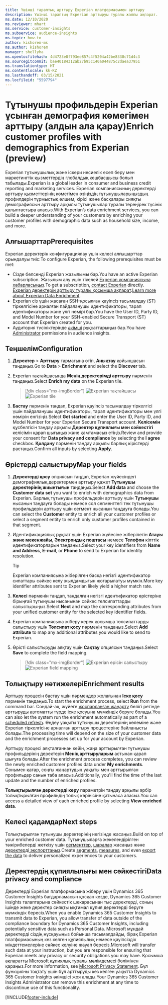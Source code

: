 ```yaml
---
title: Үшінші тараптың арттыру Experian платформасымен арттыру
description: Үшінші тараптың Experian арттыруы туралы жалпы ақпарат.
ms.date: 12/10/2020
ms.reviewer: mhart
ms.service: customer-insights
ms.subservice: audience-insights
ms.topic: how-to
author: kishorem-ms
ms.author: kishorem
manager: shellyha
ms.openlocfilehash: 4d4723e8f793ee857c4f5204a42be8338c71d4c3
ms.sourcegitcommit: bae40184312ab27b95c140a044875c2daea37951
ms.translationtype: HT
ms.contentlocale: kk-KZ
ms.lasthandoff: 03/15/2021
ms.locfileid: "5597794"
---
```

# <a name="enrich-customer-profiles-with-demographics-from-experian-preview"></a><span data-ttu-id="4344e-103">Тұтынушы профильдерін Experian ұсынған демография көмегімен арттыру (алдын ала қарау)</span><span class="sxs-lookup"><span data-stu-id="4344e-103">Enrich customer profiles with demographics from Experian (preview)</span></span>

<span data-ttu-id="4344e-104">Experian тұтынушылық және іскери несиелік есеп беру мен маркетингтік қызметтердің глобалдық көшбасшысы болып табылады.</span><span class="sxs-lookup"><span data-stu-id="4344e-104">Experian is a global leader in consumer and business credit reporting and marketing services.</span></span> <span data-ttu-id="4344e-105">Experian компаниясының деректерді арттыру қызметтерінің көмегімен өзіңіздің тұтынушыларыңыздың профилдерін тұрмыстық өлшем, кірісі және басқалары сияқты демографиясын арттыру арқылы тұтынушылар туралы тереңірек түсінік қалыптастыра аласыз.</span><span class="sxs-lookup"><span data-stu-id="4344e-105">With Experian’s data enrichment services, you can build a deeper understanding of your customers by enriching your customer profiles with demographic data such as household size, income, and more.</span></span>

## <a name="prerequisites"></a><span data-ttu-id="4344e-106">Алғышарттар</span><span class="sxs-lookup"><span data-stu-id="4344e-106">Prerequisites</span></span>

<span data-ttu-id="4344e-107">Experian деректерін конфигурациялау үшін келесі алғышарттар орындалуы тиіс:</span><span class="sxs-lookup"><span data-stu-id="4344e-107">To configure Experian, the following prerequisites must be met:</span></span>

- <span data-ttu-id="4344e-108">Сізде белсенді Experian жазылымы бар.</span><span class="sxs-lookup"><span data-stu-id="4344e-108">You have an active Experian subscription.</span></span> <span data-ttu-id="4344e-109">Жазылым алу үшін тікелей [Experian компаниясына хабарласыңыз](https://www.experian.com/marketing-services/contact).</span><span class="sxs-lookup"><span data-stu-id="4344e-109">To get a subscription, [contact Experian](https://www.experian.com/marketing-services/contact) directly.</span></span> <span data-ttu-id="4344e-110">[Experian деректерін арттыру туралы қосымша ақпарат](https://www.experian.com/marketing-services/microsoft?cmpid=ems_web_mci_cdppage).</span><span class="sxs-lookup"><span data-stu-id="4344e-110">[Learn more about Experian Data Enrichment](https://www.experian.com/marketing-services/microsoft?cmpid=ems_web_mci_cdppage).</span></span>
- <span data-ttu-id="4344e-111">Experian сіз үшін жасаған SSH-қосылған қауіпсіз тасымалдау (ST) тіркелгісіне арналған пайдаланушы идентификаторы, тарап идентификаторы және үлгі нөмірі бар.</span><span class="sxs-lookup"><span data-stu-id="4344e-111">You have the User ID, Party ID, and Model Number for your SSH-enabled Secure Transport (ST) account that Experian created for you.</span></span>
- <span data-ttu-id="4344e-112">Аудитория түсініктерінде [әкімші](permissions.md#administrator) рұқсаттарыңыз бар.</span><span class="sxs-lookup"><span data-stu-id="4344e-112">You have [Administrator](permissions.md#administrator) permissions in audience insights.</span></span>

## <a name="configuration"></a><span data-ttu-id="4344e-113">Теңшелім</span><span class="sxs-lookup"><span data-stu-id="4344e-113">Configuration</span></span>

1. <span data-ttu-id="4344e-114">**Деректер** > **Арттыру** тармағына өтіп, **Анықтау** қойыншасын таңдаңыз.</span><span class="sxs-lookup"><span data-stu-id="4344e-114">Go to **Data** > **Enrichment** and select the **Discover** tab.</span></span>

1. <span data-ttu-id="4344e-115">Experian тақтайшасында **Менің деректерімді арттыру** пәрменін таңдаңыз.</span><span class="sxs-lookup"><span data-stu-id="4344e-115">Select **Enrich my data** on the Experian tile.</span></span>

   > [!div class="mx-imgBorder"]
   > <span data-ttu-id="4344e-116">![Experian тақтайшасы](media/experian-tile.png "Experian тақтайшасы")</span><span class="sxs-lookup"><span data-stu-id="4344e-116">![Experian tile](media/experian-tile.png "Experian tile")</span></span>

1. <span data-ttu-id="4344e-117">**Бастау** пәрменін таңдап, Experian қауіпсіз тасымалдау тіркелгісі үшін пайдаланушы идентификаторы, тарап идентификаторы мен үлгі нөмірін енгізіңіз.</span><span class="sxs-lookup"><span data-stu-id="4344e-117">Select **Get started** and enter the User ID, Party ID, and Model Number for your Experian Secure Transport account.</span></span> <span data-ttu-id="4344e-118">**Келісемін** құсбелгісін таңдау арқылы **Деректер құпиялығы мен сәйкестігі** келісімін қарап шығыңыз және қамтамасыз етіңіз.</span><span class="sxs-lookup"><span data-stu-id="4344e-118">Review and provide your consent for **Data privacy and compliance** by selecting the **I agree** checkbox.</span></span> <span data-ttu-id="4344e-119">**Қолдану** пәрменін таңдау арқылы барлық кірістерді растаңыз.</span><span class="sxs-lookup"><span data-stu-id="4344e-119">Confirm all inputs by selecting **Apply**.</span></span>

## <a name="map-your-fields"></a><span data-ttu-id="4344e-120">Өрістерді салыстыру</span><span class="sxs-lookup"><span data-stu-id="4344e-120">Map your fields</span></span>

1.  <span data-ttu-id="4344e-121">**Деректерді қосу** опциясын таңдап, Experian жүйесіндегі демографиялық деректермен арттыру қажет **Тұтынушы деректерінің жиынтығын** таңдаңыз.</span><span class="sxs-lookup"><span data-stu-id="4344e-121">Select **Add data** and choose the **Customer data set** you want to enrich with demographics data from Experian.</span></span> <span data-ttu-id="4344e-122">Барлық тұтынушы профильдерін арттыру үшін **Тұтынушы** нысанын таңдауға болады немесе сол сегменттегі тек тұтынушы профильдерін арттыру үшін сегмент нысанын таңдауға болады.</span><span class="sxs-lookup"><span data-stu-id="4344e-122">You can select the **Customer** entity to enrich all your customer profiles or select a segment entity to enrich only customer profiles contained in that segment.</span></span>

1. <span data-ttu-id="4344e-123">Идентификациялық рұқсат үшін Experian жүйесіне жіберілетін **Атауы және мекенжайы**, **Электрондық поштасы** немесе **Телефон** кілттік идентификаторларын таңдаңыз.</span><span class="sxs-lookup"><span data-stu-id="4344e-123">Select your key identifiers from **Name and Address**, **E-mail**, or **Phone** to send to Experian for identity resolution.</span></span>

   > [!TIP]
   > <span data-ttu-id="4344e-124">Experian компаниясына жіберілген басқа негізгі идентификатор сипаттары сәйкес келу жылдамдығын жоғарылатуы мүмкін.</span><span class="sxs-lookup"><span data-stu-id="4344e-124">More key identifier attributes sent to Experian likely yield a higher match rate.</span></span>

1. <span data-ttu-id="4344e-125">**Келесі** пәрменін таңдап, таңдалған негізгі идентификатор өрістеріне бірыңғай тұтынушы нысанынан сәйкес төлсипаттарды салыстырыңыз.</span><span class="sxs-lookup"><span data-stu-id="4344e-125">Select **Next** and map the corresponding attributes from your unified customer entity for the selected key identifier fields.</span></span>

1. <span data-ttu-id="4344e-126">Experian компаниясына жіберу керек қосымша төлсипаттарды салыстыру үшін **Төлсипат қосу** пәрменін таңдаңыз.</span><span class="sxs-lookup"><span data-stu-id="4344e-126">Select **Add attribute** to map any additional attributes you would like to send to Experian.</span></span>

1.  <span data-ttu-id="4344e-127">Өрісті салыстыруды аяқтау үшін **Сақтау** опциясын таңдаңыз.</span><span class="sxs-lookup"><span data-stu-id="4344e-127">Select **Save** to complete the field mapping.</span></span>

    > [!div class="mx-imgBorder"]
    > <span data-ttu-id="4344e-128">![Experian өрісін салыстыру](media/experian-field-mapping.png "Experian өрісін салыстыру")</span><span class="sxs-lookup"><span data-stu-id="4344e-128">![Experian field mapping](media/experian-field-mapping.png "Experian field mapping")</span></span>

## <a name="enrichment-results"></a><span data-ttu-id="4344e-129">Толықтыру нәтижелері</span><span class="sxs-lookup"><span data-stu-id="4344e-129">Enrichment results</span></span>

<span data-ttu-id="4344e-130">Арттыру процесін бастау үшін пәрмендер жолағынан **Іске қосу** пәрменін таңдаңыз.</span><span class="sxs-lookup"><span data-stu-id="4344e-130">To start the enrichment process, select **Run** from the command bar.</span></span> <span data-ttu-id="4344e-131">Сондай-ақ, жүйеге [жоспарланған жаңарту](system.md#schedule-tab) бөлігі ретінде арттыруды автоматты түрде іске қосуына мүмкіндік беруге болады.</span><span class="sxs-lookup"><span data-stu-id="4344e-131">You can also let the system run the enrichment automatically as part of a [scheduled refresh](system.md#schedule-tab).</span></span> <span data-ttu-id="4344e-132">Өңдеу уақыты тұтынушы деректерінің көлеміне және Experian тіркелгісіне арналған арттыру процестеріне байланысты болады.</span><span class="sxs-lookup"><span data-stu-id="4344e-132">The processing time will depend on the size of your customer data and the enrichment processes set up for your account by Experian.</span></span>

<span data-ttu-id="4344e-133">Арттыру процесі аяқталғаннан кейін, жаңа арттырылған тұтынушы профильдерінің деректерін **Менің арттыруларым** астынан қарап шығуға болады.</span><span class="sxs-lookup"><span data-stu-id="4344e-133">After the enrichment process completes, you can review the newly enriched customer profiles data under **My enrichments**.</span></span> <span data-ttu-id="4344e-134">Сонымен қатар, соңғы жаңартудың уақыты мен арттырылған профильдер санын таба аласыз.</span><span class="sxs-lookup"><span data-stu-id="4344e-134">Additionally, you'll find the time of the last update and the number of enriched profiles.</span></span>

<span data-ttu-id="4344e-135">**Толықтырылған деректерді көру** параметрін таңдау арқылы әрбір толықтырылған профильдің толық көрінісіне қатынаса аласыз.</span><span class="sxs-lookup"><span data-stu-id="4344e-135">You can access a detailed view of each enriched profile by selecting **View enriched data**.</span></span>

## <a name="next-steps"></a><span data-ttu-id="4344e-136">Келесі қадамдар</span><span class="sxs-lookup"><span data-stu-id="4344e-136">Next steps</span></span>

<span data-ttu-id="4344e-137">Толықтырылған тұтынушы деректерінің негізінде жасаңыз.</span><span class="sxs-lookup"><span data-stu-id="4344e-137">Build on top of your enriched customer data.</span></span> <span data-ttu-id="4344e-138">Тұтынушыларға жекелендірілген тәжірибелерді жеткізу үшін [сегменттер](segments.md), [шаралар](measures.md) жасаңыз және [деректерді экспорттаңыз](export-destinations.md).</span><span class="sxs-lookup"><span data-stu-id="4344e-138">Create [segments](segments.md), [measures](measures.md), and even [export the data](export-destinations.md) to deliver personalized experiences to your customers.</span></span>

## <a name="data-privacy-and-compliance"></a><span data-ttu-id="4344e-139">Деректердің құпиялылығы мен сәйкестігі</span><span class="sxs-lookup"><span data-stu-id="4344e-139">Data privacy and compliance</span></span>

<span data-ttu-id="4344e-140">Деректерді Experian платформасына жіберу үшін Dynamics 365 Customer Insights бағдарламасын қосқан кезде, Dynamics 365 Customer Insights талаптарына сәйкестік шекарасынан тыс деректерді, соның ішінде жеке деректер сияқты ықтимал құпия деректерді беруге мүмкіндік бересіз.</span><span class="sxs-lookup"><span data-stu-id="4344e-140">When you enable Dynamics 365 Customer Insights to transmit data to Experian, you allow transfer of data outside of the compliance boundary for Dynamics 365 Customer Insights, including potentially sensitive data such as Personal Data.</span></span> <span data-ttu-id="4344e-141">Microsoft мұндай деректерді сіздің нұсқауыңыз бойынша тасымалдайды, бірақ Experian платформасының кез келген құпиялылық немесе қауіпсіздік міндеттемелеріне сәйкес келуіне жауап бересіз.</span><span class="sxs-lookup"><span data-stu-id="4344e-141">Microsoft will transfer such data at your instruction, but you are responsible for ensuring that Experian meets any privacy or security obligations you may have.</span></span> <span data-ttu-id="4344e-142">Қосымша ақпаратты [Microsoft құпиялық туралы мәлімдемесі](https://go.microsoft.com/fwlink/?linkid=396732) бөлімінен қараңыз.</span><span class="sxs-lookup"><span data-stu-id="4344e-142">For more information, see [Microsoft Privacy Statement](https://go.microsoft.com/fwlink/?linkid=396732).</span></span>
<span data-ttu-id="4344e-143">Бұл функцияны тоқтату үшін бұл арттыруды кез келген уақытта Dynamics 365 Customer Insights әкімшісі жоя алады.</span><span class="sxs-lookup"><span data-stu-id="4344e-143">Your Dynamics 365 Customer Insights Administrator can remove this enrichment at any time to discontinue use of this functionality.</span></span>


[!INCLUDE[footer-include](../includes/footer-banner.md)]